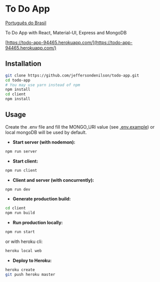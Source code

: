 # To Do App
[Português do Brasil](README.md)

To Do App with React, Material-UI, Express and MongoDB

[https://todo-app-94465.herokuapp.com/](https://todo-app-94465.herokuapp.com/)

## Installation
```bash
git clone https://github.com/jeffersondenilson/todo-app.git
cd todo-app
# You may use yarn instead of npm
npm install
cd client
npm install
```

## Usage
Create the .env file and fill the MONGO_URI value (see [.env.example](.env.example)) or local mongoDB will be used by default.

* **Start server (with nodemon):**
```bash
npm run server
```
* **Start client:**
```bash
npm run client
```

* **Client and server (with concurrently):**
```bash
npm run dev
```

* **Generate production build:**
```bash
cd client
npm run build
```

* **Run production locally:**
```bash
npm run start
```
or with heroku cli:
```bash
heroku local web
```

* **Deploy to Heroku:**
```bash
heroku create
git push heroku master
```